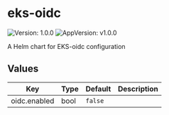 # eks-oidc

![Version: 1.0.0](https://img.shields.io/badge/Version-1.0.0-informational?style=flat-square) ![AppVersion: v1.0.0](https://img.shields.io/badge/AppVersion-v1.0.0-informational?style=flat-square)

A Helm chart for EKS-oidc configuration

## Values

| Key | Type | Default | Description |
|-----|------|---------|-------------|
| oidc.enabled | bool | `false` |  |

